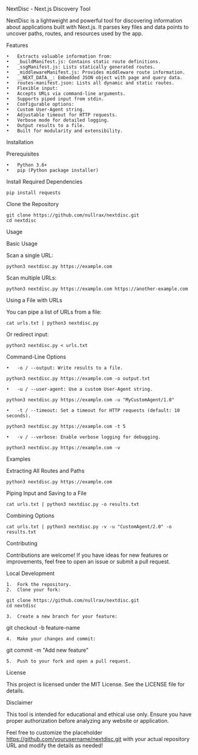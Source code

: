 NextDisc - Next.js Discovery Tool

NextDisc is a lightweight and powerful tool for discovering information about applications built with Next.js. It parses key files and data points to uncover paths, routes, and resources used by the app.

Features

	•	Extracts valuable information from:
	•	_buildManifest.js: Contains static route definitions.
	•	_ssgManifest.js: Lists statically generated routes.
	•	_middlewareManifest.js: Provides middleware route information.
	•	__NEXT_DATA__: Embedded JSON object with page and query data.
	•	routes-manifest.json: Lists all dynamic and static routes.
	•	Flexible input:
	•	Accepts URLs via command-line arguments.
	•	Supports piped input from stdin.
	•	Configurable options:
	•	Custom User-Agent string.
	•	Adjustable timeout for HTTP requests.
	•	Verbose mode for detailed logging.
	•	Output results to a file.
	•	Built for modularity and extensibility.

Installation

Prerequisites

	•	Python 3.6+
	•	pip (Python package installer)

Install Required Dependencies

```
pip install requests
```

Clone the Repository

```
git clone https://github.com/nullrax/nextdisc.git
cd nextdisc
```

Usage

Basic Usage

Scan a single URL:

```
python3 nextdisc.py https://example.com
```
Scan multiple URLs:

```
python3 nextdisc.py https://example.com https://another-example.com
```
Using a File with URLs

You can pipe a list of URLs from a file:

```
cat urls.txt | python3 nextdisc.py
```

Or redirect input:

```
python3 nextdisc.py < urls.txt
```

Command-Line Options

	•	-o / --output: Write results to a file.

```
python3 nextdisc.py https://example.com -o output.txt
```

	•	-u / --user-agent: Use a custom User-Agent string.

```
python3 nextdisc.py https://example.com -u "MyCustomAgent/1.0"
```

	•	-t / --timeout: Set a timeout for HTTP requests (default: 10 seconds).

```
python3 nextdisc.py https://example.com -t 5
```

	•	-v / --verbose: Enable verbose logging for debugging.

```
python3 nextdisc.py https://example.com -v
```

Examples

Extracting All Routes and Paths

```
python3 nextdisc.py https://example.com
```

Piping Input and Saving to a File

```
cat urls.txt | python3 nextdisc.py -o results.txt
```

Combining Options

```
cat urls.txt | python3 nextdisc.py -v -u "CustomAgent/2.0" -o results.txt
```

Contributing

Contributions are welcome! If you have ideas for new features or improvements, feel free to open an issue or submit a pull request.

Local Development

	1.	Fork the repository.
	2.	Clone your fork:

```
git clone https://github.com/nullrax/nextdisc.git
cd nextdisc
```

	3.	Create a new branch for your feature:

git checkout -b feature-name


	4.	Make your changes and commit:

git commit -m "Add new feature"


	5.	Push to your fork and open a pull request.

License

This project is licensed under the MIT License. See the LICENSE file for details.

Disclaimer

This tool is intended for educational and ethical use only. Ensure you have proper authorization before analyzing any website or application.

Feel free to customize the placeholder https://github.com/yourusername/nextdisc.git with your actual repository URL and modify the details as needed!
